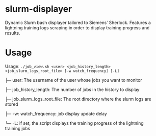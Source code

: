 # slurm-displayer
Dynamic Slurm bash displayer tailored to Siemens' Sherlock.
Features a lightning training logs scraping in order to display training progress and results.

# Usage
Usage: `./job_view.sh <user> <job_history_length> <job_slurm_logs_root_file> [-w watch_frequency] [-L]`

├─ user: The username of the user whose jobs you want to monitor

├─ job_history_length: The number of jobs in the history to display

├─ job_slurm_logs_root_file: The root directory where the slurm logs are stored

├─ -w: watch_frequency: job display update delay

└─ -L: if set, the script displays the training progress of the lightning training jobs
